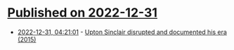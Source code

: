 # [Published on 2022-12-31](index.md)

* [2022-12-31, 04:21:01](https://news.ycombinator.com/item?id=34193525) - [Upton Sinclair disrupted and documented his era (2015)](https://americanswhotellthetruth.org/portraits/upton-sinclair/)
